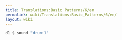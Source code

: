 ```yaml
---
title: Translations:Basic Patterns/6/en
permalink: wiki/Translations:Basic_Patterns/6/en/
layout: wiki
---
```


``` Haskell
d1 $ sound "drum:1"
```
